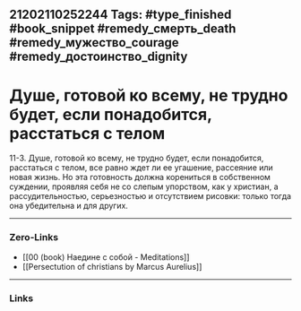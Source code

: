 21202110252244
Tags: #type_finished #book_snippet #remedy_смерть_death #remedy_мужество_courage #remedy_достоинство_dignity
---
# Душе, готовой ко всему, не трудно будет, если понадобится, расстаться с телом

 11-3. Душе, готовой ко всему, не трудно будет, если понадобится, расстаться с телом, все равно  ждет ли ее угашение, рассеяние или новая жизнь. Но эта готовность должна корениться в собственном суждении, проявляя себя не со слепым упорством, как у христиан, а рассудительностью, серьезностью и отсутствием рисовки: только тогда она убедительна и для других. 

---
### Zero-Links
- [[00 (book) Наедине с собой - Meditations]]
- [[Persectution of christians by Marcus Aurelius]]
---
### Links
